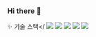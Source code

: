 ### Hi there 👋

<!--
**likelasttime/likelasttime** is a ✨ _special_ ✨ repository because its `README.md` (this file) appears on your GitHub profile.

Here are some ideas to get you started:

- 🔭 I’m currently working on ...
- 🌱 I’m currently learning ...
- 👯 I’m looking to collaborate on ...
- 🤔 I’m looking for help with ...
- 💬 Ask me about ...
- 📫 How to reach me: ...
- 😄 Pronouns: ...
- ⚡ Fun fact: ...
-->

✨ 기술 스택</
<img src="https://img.shields.io/badge/Java-3766AB?style=flat-square&logo=Java&logoColor=white"/></a>
<img src="https://img.shields.io/badge/Python-0000FF?style=flat-square&logo=Python&logoColor=white"/></a>
<img src="https://img.shields.io/badge/Spring-green?style=flat-square&logo=#6DB33F ">
<img src="https://img.shields.io/badge/JPA-0B3B17?style=flat-square&logo=#6DB33F ">
<img src="https://img.shields.io/badge/MySQL-FF8000?style=flat-square&logo=#6DB33F ">


